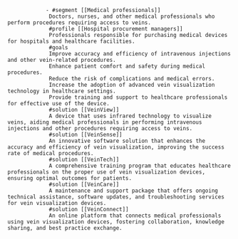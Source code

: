 				- #segment [[Medical professionals]]
				 Doctors, nurses, and other medical professionals who perform procedures requiring access to veins.
				 #profile [[Hospital procurement managers]]
				 Professionals responsible for purchasing medical devices for hospitals and healthcare facilities.
				 #goals
				 Improve accuracy and efficiency of intravenous injections and other vein-related procedures.
				 Enhance patient comfort and safety during medical procedures.
				 Reduce the risk of complications and medical errors.
				 Increase the adoption of advanced vein visualization technology in healthcare settings.
				 Provide training and support to healthcare professionals for effective use of the device.
				 #solution [[VeinView]]
				 A device that uses infrared technology to visualize veins, aiding medical professionals in performing intravenous injections and other procedures requiring access to veins.
				 #solution [[VeinSense]]
				 An innovative software solution that enhances the accuracy and efficiency of vein visualization, improving the success rate of medical procedures.
				 #solution [[VeinTech]]
				 A comprehensive training program that educates healthcare professionals on the proper use of vein visualization devices, ensuring optimal outcomes for patients.
				 #solution [[VeinCare]]
				 A maintenance and support package that offers ongoing technical assistance, software updates, and troubleshooting services for vein visualization devices.
				 #solution [[VeinConnect]]
				 An online platform that connects medical professionals using vein visualization devices, fostering collaboration, knowledge sharing, and best practice exchange.




